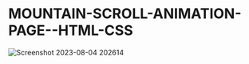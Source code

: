 # MOUNTAIN-SCROLL-ANIMATION-PAGE--HTML-CSS
![Screenshot 2023-08-04 202614](https://github.com/Narayan-Thakare/MOUNTAIN-SCROLL-ANIMATION-PAGE--HTML-CSS/assets/113063658/d7cee2a7-ab45-4dd4-a7db-9e6010d737cf)
